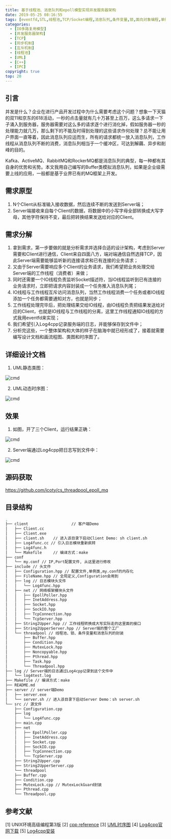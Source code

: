 ```yaml
---
title: 基于线程池、消息队列和epoll模型实现并发服务器架构
date: 2019-05-25 08:16:55
tags: [eventfd,STL,线程池,TCP/Socket编程,消息队列,条件变量,锁,面向对象编程,单例模式,epoll,Log4cpp,Makefile,智能指针,UML,C++]
categories:
  - [IO多路复用模型]
  - [并发服务器架构]
  - [TCP]
  - [同步机制]
  - [互斥机制]
  - [线程池]
  - [UML]
  - [C++]
  - [IPC]
copyright: true
top: 20
---
```


## 引言

并发是什么？企业在进行产品开发过程中为什么需要考虑这个问题？想象一下天猫的双11和京东的618活动，一秒的点击量就有几十万甚至上百万，这么多请求一下子涌入到服务器，服务器需要对这么多的请求逐个进行消化掉，假如服务器一秒的处理能力就几万，那么剩下的不能及时得到处理的这些请求作何处理？总不能让用户界面一直等着，因此消息队列应运而生，所有的请求都统一放入消息队列，工作线程从消息队列不断的消费，消息队列相当于一个缓冲区，可达到解藕、异步和削峰的目的。

Kafka、ActiveMQ、RabbitMQ和RockerMQ都是消息队列的典型，每一种都有其自身的优势和劣势。本文我用自己编写的Buffer类模拟消息队列，如果是企业级需要上线的应用，一般都是基于业界已有的MQ框架上开发。

## 需求原型

1. N个Client从标准输入接收数据，然后连续不断的发送到Server端；
2. Server端接收来自每个Client的数据，将数据中的小写字母全部转换成大写字母，其他字符保持不变，最后把转换结果发送给对应的Client。

## 需求分解

1. 拿到需求，第一步要做的就是分析需求并选择合适的设计架构，考虑到Server需要和Client进行通信，Client来自四面八方，端对端通信自然选择TCP，因此Server端需要能够监听新的连接请求和已有连接的业务请求；
2. 又由于Server需要响应多个Client的业务请求，我们希望把业务处理交给Server端的工作线程（消费者）来做；
3. 同时还需要一个IO线程负责监听Socket描述符，当IO线程监听到已有连接的业务请求时，立即把请求内容封装成一个任务推入消息队列尾；
4. IO线程与工作线程互斥访问消息队列，当然工作线程消费一个任务或者IO线程添加一个任务都需要通知对方，也就是同步；
5. 工作线程处理完毕后，把处理结果交给IO线程，由IO线程负责把结果发送给对应的Client，也就是IO线程与工作线程的分离，这里工作线程通知IO线程的方式我用eventfd来实现；
6. 我们希望引入Log4cpp记录服务端的日志，并能够保存到文件中；
6. 分析完这些，一个整体架构和大体的样子在脑海中就已经形成了，接着就需要编写设计文档和画流程图、类图和时序图了。

## 详细设计文档

1. UML静态类图：

![cmd](cs-threadpool-message-queue/cs-uml)

2. UML动态时序图：

![cmd](cs-threadpool-message-queue/cs-sequence)

## 效果
1. 如图，开了三个Client，运行结果正确：

![cmd](cs-threadpool-message-queue/cs-ret.png)

2. Server端通过Log4cpp把日志写到文件中：

![cmd](cs-threadpool-message-queue/cs-log.png)

## 源码获取

https://github.com/icoty/cs_threadpool_epoll_mq

## 目录结构
```bash
.
├── client					 // 客户端Demo
│   ├── Client.cc
│   ├── Client.exe
│   ├── client.sh	 // 进入该目录下启动Client Demo: sh client.sh
│   ├── Log4func.cc // 引入日志模块重新疯转
│   ├── Log4func.h
│   └── Makefile	 // 编译方式：make
├── conf
│   └── my.conf // IP,Port配置文件, 从这里进行修改
├── include // 头文件
│   ├── Configuration.hpp // 配置文件,单例类,my.conf的内存化
│   ├── FileName.hpp // 全局定义,Configuration会用到
│   ├── log // 日志模块头文件
│   │   └── Log4func.hpp
│   ├── net // 网络框架模块头文件
│   │   ├── EpollPoller.hpp
│   │   ├── InetAddress.hpp
│   │   ├── Socket.hpp
│   │   ├── SockIO.hpp
│   │   ├── TcpConnection.hpp
│   │   └── TcpServer.hpp
│   ├── String2Upper.hpp // 工作线程转换成大写实际走的这里面的接口
│   ├── String2UpperServer.hpp // Server端的整个工厂
│   └── threadpool // 线程池、锁、条件变量和消息队列的封装
│       ├── Buffer.hpp
│       ├── Condition.hpp
│       ├── MutexLock.hpp
│       ├── Noncopyable.hpp
│       ├── Pthread.hpp
│       ├── Task.hpp
│       └── Threadpool.hpp
├── log // Server端的日志通过Log4cpp记录到这个文件中
│   └── log4test.log
├── Makefile // 编译方式：make
├── README.md 
├── server // server端Demo
│   ├── server.exe
│   └── server.sh // 进入该目录下启动Server Demo：sh server.sh
└── src // 源文件
    ├── Configuration.cpp
    ├── log
    │   └── Log4func.cpp
    ├── main.cpp
    ├── net
    │   ├── EpollPoller.cpp
    │   ├── InetAddress.cpp
    │   ├── Socket.cpp
    │   ├── SockIO.cpp
    │   ├── TcpConnection.cpp
    │   └── TcpServer.cpp
    ├── String2Upper.cpp
    ├── String2UpperServer.cpp
    └── threadpool
    ├── Buffer.cpp
    ├── Condition.cpp
    ├── MutexLock.cpp // MutexLockGuard封装
    ├── Pthread.cpp
    └── Threadpool.cpp
```

## 参考文献

[1] UNIX环境高级编程第3版
[2] [cpp reference](https://en.cppreference.com/w/)
[3] [UML时序图](https://www.cnblogs.com/downey/p/4890830.html)
[4] [Log4cpp官网下载](https://sourceforge.net/projects/log4cpp/)
[5] [Log4cpp安装](https://blog.csdn.net/sinat_26003209/article/details/46522953)